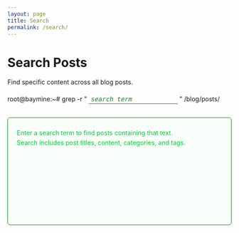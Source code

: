 ```yaml
---
layout: page
title: Search
permalink: /search/
---
```


# Search Posts

Find specific content across all blog posts.

<div class="search-container">
  <div class="terminal-line">
    <span class="prompt">root@baymine:~#</span>
    <span class="command">grep -r "</span>
    <input type="text" id="search-input" placeholder="search term" class="search-input">
    <span class="command">" /blog/posts/</span>
  </div>
  
  <div id="search-results" class="search-results">
    <div class="search-info">
      <p>Enter a search term to find posts containing that text.</p>
      <p>Search includes post titles, content, categories, and tags.</p>
    </div>
  </div>
</div>

<!-- All posts data for JavaScript search -->
<script>
const posts = [
  {% for post in site.posts %}
  {
    title: {{ post.title | default: "Untitled" | jsonify }},
    url: {{ post.url | jsonify }},
    date: {{ post.date | date: "%Y-%m-%d" | jsonify }},
    categories: {{ post.categories | jsonify }},
    tags: {{ post.tags | jsonify }},
    content: {{ post.content | strip_html | truncate: 300 | jsonify }}
  }{% unless forloop.last %},{% endunless %}
  {% endfor %}
];

// Simple search functionality
function performSearch(query) {
  const resultsContainer = document.getElementById('search-results');
  
  if (!query || query.length < 2) {
    resultsContainer.innerHTML = `
      <div class="search-info">
        <p>Enter at least 2 characters to search.</p>
      </div>
    `;
    return;
  }
  
  const results = posts.filter(post => {
    const searchText = (
      post.title + ' ' + 
      post.content + ' ' + 
      (post.categories || []).join(' ') + ' ' + 
      (post.tags || []).join(' ')
    ).toLowerCase();
    
    return searchText.includes(query.toLowerCase());
  });
  
  if (results.length === 0) {
    resultsContainer.innerHTML = `
      <div class="search-info">
        <p>No posts found matching "${query}".</p>
        <p>Try different keywords or check the <a href="/archives/">archives</a>.</p>
      </div>
    `;
    return;
  }
  
  const resultsHtml = `
    <div class="search-info">
      <p>Found ${results.length} post${results.length === 1 ? '' : 's'} matching "${query}":</p>
    </div>
    <div class="search-posts">
      ${results.map(post => `
        <div class="search-post">
          <span class="post-date">${post.date}</span>
          <a href="${post.url}" class="post-title">${post.title}</a>
          <div class="post-excerpt">${post.content}</div>
          ${post.categories && post.categories.length > 0 ? `
            <div class="post-meta">
              Categories: ${post.categories.map(cat => `<span class="category">${cat}</span>`).join(' ')}
            </div>
          ` : ''}
          ${post.tags && post.tags.length > 0 ? `
            <div class="post-meta">
              Tags: ${post.tags.map(tag => `<span class="tag">${tag}</span>`).join(' ')}
            </div>
          ` : ''}
        </div>
      `).join('')}
    </div>
  `;
  
  resultsContainer.innerHTML = resultsHtml;
}

// Set up search functionality
document.addEventListener('DOMContentLoaded', function() {
  const searchInput = document.getElementById('search-input');
  let searchTimeout;
  
  searchInput.addEventListener('input', function() {
    clearTimeout(searchTimeout);
    searchTimeout = setTimeout(() => {
      performSearch(this.value);
    }, 300);
  });
  
  // Focus on search input when page loads
  searchInput.focus();
});
</script>

<style>
/* Search page specific styles */
.search-container {
  margin: 20px 0;
}

.search-input {
  background: transparent;
  border: none;
  color: var(--text-green, #00ff41);
  font-family: 'Fira Code', monospace;
  font-size: 14px;
  outline: none;
  min-width: 200px;
  border-bottom: 1px solid var(--text-darker, #008f11);
  padding: 2px 5px;
}

.search-input:focus {
  border-bottom-color: var(--primary-green, #00ff41);
  box-shadow: 0 1px 0 var(--primary-green, #00ff41);
}

.search-input::placeholder {
  color: var(--text-darker, #008f11);
  font-style: italic;
}

.search-results {
  margin: 30px 0;
  padding: 20px;
  border: 1px solid var(--text-darker, #008f11);
  border-radius: 6px;
  background: rgba(0, 255, 65, 0.02);
  min-height: 200px;
}

.search-info {
  color: var(--text-dim, #00cc33);
  font-size: 14px;
  margin-bottom: 20px;
}

.search-info p {
  margin: 5px 0;
}

.search-info a {
  color: var(--primary-green, #00ff41);
  text-decoration: none;
}

.search-info a:hover {
  text-shadow: 0 0 10px rgba(0, 255, 65, 0.5);
}

.search-posts {
  display: flex;
  flex-direction: column;
  gap: 20px;
}

.search-post {
  padding: 15px;
  border: 1px solid rgba(0, 255, 65, 0.1);
  border-radius: 4px;
  background: rgba(0, 255, 65, 0.01);
  transition: all 0.3s ease;
}

.search-post:hover {
  background: rgba(0, 255, 65, 0.05);
  border-color: var(--text-darker, #008f11);
}

.search-post .post-date {
  color: var(--text-darker, #008f11);
  font-size: 12px;
  font-family: 'Fira Code', monospace;
  display: block;
  margin-bottom: 5px;
}

.search-post .post-title {
  color: var(--text-green, #00ff41);
  text-decoration: none;
  font-weight: 500;
  font-size: 16px;
  display: block;
  margin-bottom: 10px;
}

.search-post .post-title:hover {
  color: var(--primary-green, #00ff41);
  text-shadow: 0 0 10px rgba(0, 255, 65, 0.5);
}

.search-post .post-excerpt {
  color: var(--text-dim, #00cc33);
  font-size: 14px;
  line-height: 1.5;
  margin-bottom: 10px;
}

.search-post .post-meta {
  margin: 5px 0;
  font-size: 12px;
}

.search-post .category,
.search-post .tag {
  background: rgba(0, 255, 65, 0.1);
  border: 1px solid var(--text-darker, #008f11);
  color: var(--text-green, #00cc33);
  padding: 2px 6px;
  border-radius: 3px;
  font-size: 10px;
  margin-right: 5px;
  display: inline-block;
}

/* Responsive design */
@media (max-width: 768px) {
  .search-input {
    min-width: 150px;
    width: 100%;
    margin-top: 10px;
  }
  
  .terminal-line {
    flex-wrap: wrap;
  }
}
</style>
